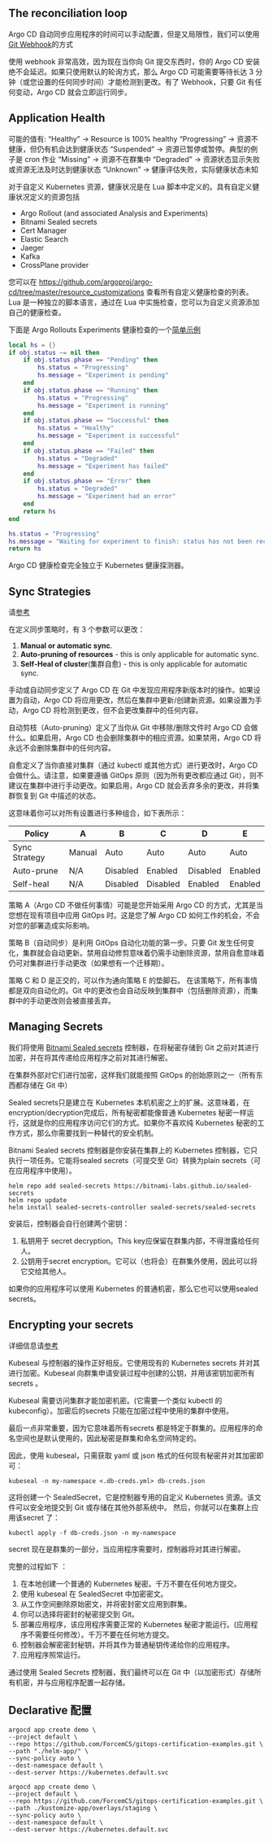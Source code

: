 ## The reconciliation loop
Argo CD 自动同步应用程序的时间可以手动配置，但是又局限性，我们可以使用[Git Webhook](https://argo-cd.readthedocs.io/en/stable/operator-manual/webhook/)的方式

使用 webhook 非常高效，因为现在当你向 Git 提交东西时，你的 Argo CD 安装绝不会延迟。如果只使用默认的轮询方式，那么 Argo CD 可能需要等待长达 3 分钟（或您设置的任何同步时间）才能检测到更改。有了 Webhook，只要 Git 有任何变动，Argo CD 就会立即运行同步。

## Application Health
可能的值有:
“Healthy”     -> Resource is 100% healthy
“Progressing” -> 资源不健康，但仍有机会达到健康状态
“Suspended”   -> 资源已暂停或暂停。典型的例子是 cron 作业
“Missing”     -> 资源不在群集中
“Degraded”    -> 资源状态显示失败或资源无法及时达到健康状态
“Unknown”     -> 健康评估失败，实际健康状态未知

对于自定义 Kubernetes 资源，健康状况是在 Lua 脚本中定义的。具有自定义健康状况定义的资源包括

- Argo Rollout (and associated Analysis and Experiments)
- Bitnami Sealed secrets
- Cert Manager
- Elastic Search
- Jaeger
- Kafka
- CrossPlane provider

您可以在 https://github.com/argoproj/argo-cd/tree/master/resource_customizations 查看所有自定义健康检查的列表。Lua 是一种独立的脚本语言，通过在 Lua 中实施检查，您可以为自定义资源添加自己的健康检查。

下面是 Argo Rollouts Experiments 健康检查的一个[简单示例](https://github.com/argoproj/argo-cd/blob/master/resource_customizations/argoproj.io/Experiment/health.lua)

```lua
local hs = {}
if obj.status ~= nil then
    if obj.status.phase == "Pending" then
        hs.status = "Progressing"
        hs.message = "Experiment is pending"
    end
    if obj.status.phase == "Running" then
        hs.status = "Progressing"
        hs.message = "Experiment is running"
    end
    if obj.status.phase == "Successful" then
        hs.status = "Healthy"
        hs.message = "Experiment is successful"
    end
    if obj.status.phase == "Failed" then
        hs.status = "Degraded"
        hs.message = "Experiment has failed"
    end
    if obj.status.phase == "Error" then
        hs.status = "Degraded"
        hs.message = "Experiment had an error"
    end
    return hs
end

hs.status = "Progressing"
hs.message = "Waiting for experiment to finish: status has not been reconciled."
return hs
```

Argo CD 健康检查完全独立于 Kubernetes 健康探测器。

## Sync Strategies

请[参考](https://argo-cd.readthedocs.io/en/stable/user-guide/auto_sync/)

在定义同步策略时，有 3 个参数可以更改：

1. **Manual or automatic sync**.
2. **Auto-pruning of resources** - this is only applicable for automatic sync.
3. **Self-Heal of cluster**(集群自愈) - this is only applicable for automatic sync.

手动或自动同步定义了 Argo CD 在 Git 中发现应用程序新版本时的操作。如果设置为自动，Argo CD 将应用更改，然后在集群中更新/创建新资源。如果设置为手动，Argo CD 将检测到更改，但不会更改集群中的任何内容。

自动剪枝（Auto-pruning）定义了当你从 Git 中移除/删除文件时 Argo CD 会做什么。如果启用，Argo CD 也会删除集群中的相应资源。如果禁用，Argo CD 将永远不会删除集群中的任何内容。

自愈定义了当你直接对集群（通过 kubectl 或其他方式）进行更改时，Argo CD 会做什么。请注意，如果要遵循 GitOps 原则（因为所有更改都应通过 Git），则不建议在集群中进行手动更改。如果启用，Argo CD 就会丢弃多余的更改，并将集群恢复到 Git 中描述的状态。

这意味着你可以对所有设置进行多种组合，如下表所示：

| Policy        | A      | B        | C        | D        | E       |
| ------------- | ------ | -------- | -------- | -------- | ------- |
| Sync Strategy | Manual | Auto     | Auto     | Auto     | Auto    |
| Auto-prune    | N/A    | Disabled | Enabled  | Disabled | Enabled |
| Self-heal     | N/A    | Disabled | Disabled | Enabled  | Enabled |

策略 A（Argo CD 不做任何事情）可能是您开始采用 Argo CD 的方式，尤其是当您想在现有项目中应用 GitOps 时。这是您了解 Argo CD 如何工作的机会，不会对您的部署造成实际影响。

策略 B（自动同步）是利用 GitOps 自动化功能的第一步。只要 Git 发生任何变化，集群就会自动更新。禁用自动修剪意味着仍需手动删除资源，禁用自愈意味着仍可对集群进行手动更改（如果想有一个迁移期）。

策略 C 和 D 是正交的，可以作为通向策略 E 的垫脚石。
在该策略下，所有事情都是双向自动化的。Git 中的更改也会自动反映到集群中（包括删除资源），而集群中的手动更改则会被直接丢弃。

## Managing Secrets

我们将使用 [Bitnami Sealed secrets](https://github.com/bitnami-labs/sealed-secrets) 控制器，在将秘密存储到 Git 之前对其进行加密，并在将其传递给应用程序之前对其进行解密。

在集群外部对它们进行加密，这样我们就能按照 GitOps 的创始原则之一（所有东西都存储在 Git 中）

Sealed secrets只是建立在 Kubernetes 本机机密之上的扩展。这意味着，在encryption/decryption完成后，所有秘密都能像普通 Kubernetes 秘密一样运行，这就是你的应用程序访问它们的方式。如果你不喜欢纯 Kubernetes 秘密的工作方式，那么你需要找到一种替代的安全机制。

Bitnami Sealed secrets 控制器是你安装在集群上的 Kubernetes 控制器，它只执行一项任务。它能将sealed secrets（可提交至 Git）转换为plain secrets（可在应用程序中使用）。

```shell
helm repo add sealed-secrets https://bitnami-labs.github.io/sealed-secrets
helm repo update
helm install sealed-secrets-controller sealed-secrets/sealed-secrets
```

安装后，控制器会自行创建两个密钥：

1. 私钥用于 secret decryption。This key应保留在群集内部，不得泄露给任何人。
2. 公钥用于secret encryption。它可以（也将会）在群集外使用，因此可以将它交给其他人。

如果你的应用程序可以使用 Kubernetes 的普通机密，那么它也可以使用sealed secrets。

## Encrypting your secrets

详细信息请[参考](https://github.com/bitnami-labs/sealed-secrets/blob/main/README.md#installation)

Kubeseal 与控制器的操作正好相反。它使用现有的 Kubernetes secrets 并对其进行加密。Kubeseal 向群集申请安装过程中创建的公钥，并用该密钥加密所有secrets 。

Kubeseal 需要访问集群才能加密机密。(它需要一个类似 kubectl 的 kubeconfig）。加密后的secrets 只能在加密过程中使用的集群中使用。

最后一点非常重要，因为它意味着所有secrets 都是特定于群集的。应用程序的命名空间也是默认使用的，因此秘密是群集和命名空间特定的。

因此，使用 kubeseal，只需获取 yaml 或 json 格式的任何现有秘密并对其加密即可：

```
kubeseal -n my-namespace <.db-creds.yml> db-creds.json
```

这将创建一个 SealedSecret，它是控制器专用的自定义 Kubernetes 资源。该文件可以安全地提交到 Git 或存储在其他外部系统中。
然后，你就可以在集群上应用该secret 了：

```shell
kubectl apply -f db-creds.json -n my-namespace
```

secret 现在是群集的一部分，当应用程序需要时，控制器将对其进行解密。

完整的过程如下 ：

1. 在本地创建一个普通的 Kubernetes 秘密。千万不要在任何地方提交。
2. 使用 kubeseal 在 SealedSecret 中加密密文。
3. 从工作空间删除原始密文，并将密封密文应用到群集。
4. 你可以选择将密封的秘密提交到 Git。
5. 部署应用程序，该应用程序需要正常的 Kubernetes 秘密才能运行。(应用程序不需要任何修改）。千万不要在任何地方提交。
6. 控制器会解密密封秘钥，并将其作为普通秘钥传递给你的应用程序。
7. 应用程序照常运行。

通过使用 Sealed Secrets 控制器，我们最终可以在 Git 中（以加密形式）存储所有机密，并与应用程序配置一起存储。

## Declarative 配置

```
argocd app create demo \
--project default \
--repo https://github.com/ForcemCS/gitops-certification-examples.git \
--path "./helm-app/" \
--sync-policy auto \
--dest-namespace default \
--dest-server https://kubernetes.default.svc
```

```
argocd app create demo \
--project default \
--repo https://github.com/ForcemCS/gitops-certification-examples.git \
--path ./kustomize-app/overlays/staging \
--sync-policy auto \
--dest-namespace default \
--dest-server https://kubernetes.default.svc
```

